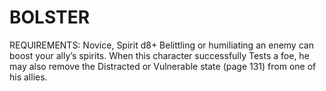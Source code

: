 # BOLSTER
REQUIREMENTS: Novice, Spirit d8+
Belittling or humiliating an enemy can boost your ally’s spirits. When this character successfully Tests a foe, he may also remove the Distracted or Vulnerable state (page 131) from one of his allies.